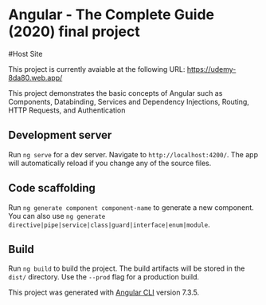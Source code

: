 # Angular - The Complete Guide (2020) final project

#Host Site

This project is currently avaiable at the following URL: https://udemy-8da80.web.app/

This project demonstrates the basic concepts of Angular such as Components, Databinding, Services and Dependency Injections, Routing, HTTP Requests, and Authentication

## Development server

Run `ng serve` for a dev server. Navigate to `http://localhost:4200/`. The app will automatically reload if you change any of the source files.

## Code scaffolding

Run `ng generate component component-name` to generate a new component. You can also use `ng generate directive|pipe|service|class|guard|interface|enum|module`.

## Build

Run `ng build` to build the project. The build artifacts will be stored in the `dist/` directory. Use the `--prod` flag for a production build.


This project was generated with [Angular CLI](https://github.com/angular/angular-cli) version 7.3.5.
